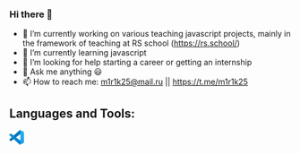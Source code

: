 ### Hi there 👋

- 🔭 I’m currently working on various teaching javascript projects, mainly in the framework of teaching at RS school (https://rs.school/)
- 🌱 I’m currently learning javascript
- 🤔 I’m looking for help starting a career or getting an internship
- 💬 Ask me anything 😃
- 📫 How to reach me: m1r1k25@mail.ru || https://t.me/m1r1k25

[jQuery]: <http://jquery.com>

## Languages and Tools:
<img align="left" alt="Visual Studio Code" width="26px" src="https://raw.githubusercontent.com/github/explore/80688e429a7d4ef2fca1e82350fe8e3517d3494d/topics/visual-studio-code/visual-studio-code.png" style="max-width: 100%;">


<!--
**m1r1k25/m1r1k25** is a ✨ _special_ ✨ repository because its `README.md` (this file) appears on your GitHub profile.

Here are some ideas to get you started:

- 🔭 I am currently working on various teaching javascript projects, mainly in the framework of teaching at RS school
- 🌱 I’m currently learning ...
- 👯 I’m looking to collaborate on ...
- 🤔 I’m looking for help with ...
- 💬 Ask me about ...
- 📫 How to reach me: ...
- 😄 Pronouns: ...
- ⚡ Fun fact: ...
-->

